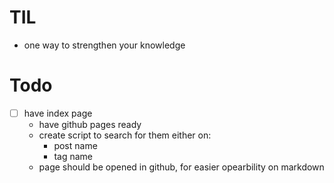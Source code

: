 # TIL
- one way to strengthen your knowledge

# Todo
- [ ] have index page
  - have github pages ready
  - create script to search for them either on:
    - post name
    - tag name
  - page should be opened in github, for easier opearbility on markdown
